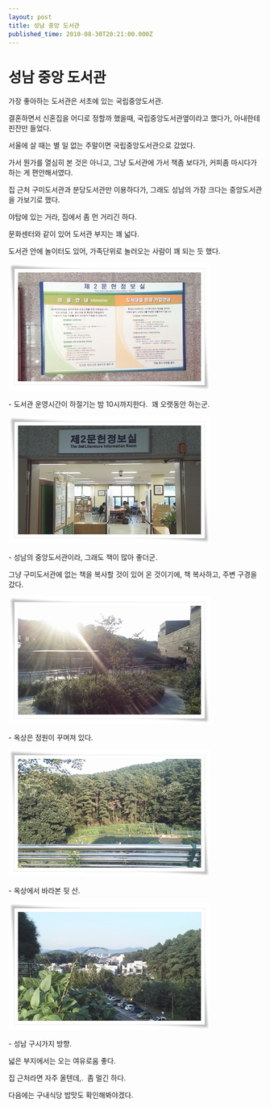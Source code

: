 ```yaml
---
layout: post
title: 성남 중앙 도서관
published_time: 2010-08-30T20:21:00.000Z
---
```


# 성남 중앙 도서관


가장 좋아하는 도서관은 서초에 있는 국립중앙도서관.

결혼하면서 신혼집을 어디로 정할까 했을때, 국립중앙도서관옆이라고 했다가, 아내한테 핀잔만 들었다.

서울에 살 때는 별 일 없는 주말이면 국립중앙도서관으로 갔었다.

가서 뭔가를 열심히 본 것은 아니고, 그냥 도서관에 가서 책좀 보다가, 커피좀 마시다가 하는 게 편안해서였다.

집 근처 구미도서관과 분당도서관만 이용하다가, 그래도 성남의 가장 크다는 중앙도서관을 가보기로 했다.

야탑에 있는 거라, 집에서 좀 먼 거리긴 하다.

문화센터와 같이 있어 도서관 부지는 꽤 넓다.

도서관 안에 놀이터도 있어, 가족단위로 놀러오는 사람이 꽤 되는 듯 했다.

![](../pds/201008/30/80/a0109780_4c7b9229c4aaf.jpg)

\- 도서관 운영시간이 하절기는 밤 10시까지한다.  꽤 오랫동안 하는군.

![](../pds/201008/30/80/a0109780_4c7b922acec12.jpg)

\- 성남의 중앙도서관이라, 그래도 책이 많아 좋더군.

그냥 구미도서관에 없는 책을 복사할 것이 있어 온 것이기에, 책 복사하고, 주변 구경을 갔다.

![](../pds/201008/30/80/a0109780_4c7b922d3af76.jpg)

\- 옥상은 정원이 꾸며져 있다.

![](../pds/201008/30/80/a0109780_4c7b922baa59e.jpg)

\- 옥상에서 바라본 뒷 산.

![](../pds/201008/30/80/a0109780_4c7b922c1f275.jpg)

\- 성남 구시가지 방향.

넓은 부지에서는 오는 여유로움 좋다.

집 근처라면 자주 올텐데,.  좀 멀긴 하다.

다음에는 구내식당 밥맛도 확인해봐야겠다.

